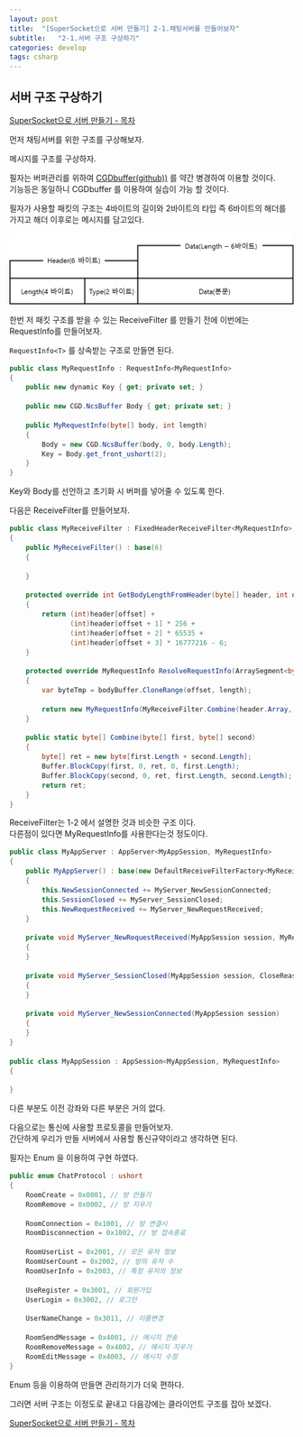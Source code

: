 ```yaml
---
layout: post
title:  "[SuperSocket으로 서버 만들기] 2-1.채팅서버를 만들어보자"
subtitle:   "2-1.서버 구조 구상하기"
categories: develop
tags: csharp
---
```


## 서버 구조 구상하기

[SuperSocket으로 서버 만들기 - 목차](/contents/2019/09/24/contents-supersocket/)

먼저 채팅서버를 위한 구조를 구상해보자.

메시지를 구조를 구상하자.

필자는 버퍼관리를 위하여 [CGDbuffer(github))](https://github.com/CGLabs/CGDbuffer) 를 약간 병경하여 이용할 것이다.  
기능등은 동일하니 CGDbuffer 를 이용하여 실습이 가능 할 것이다.

필자가 사용할 패킷의 구조는 
4바이트의 길이와 2바이트의 타입 즉 6바이트의 해더를 가지고 해더 이후로는 메시지를 담고있다.  

![패킷 구조](/assets/img/dev/csharp/SuperSocket/ChatPacket.png)

한번 저 패킷 구조를 받을 수 있는 ReceiveFilter 를 만들기 전에 이번에는 RequestInfo를 만들어보자.

```RequestInfo<T>``` 를 상속받는 구조로 만들면 된다.

```csharp
public class MyRequestInfo : RequestInfo<MyRequestInfo>
{
    public new dynamic Key { get; private set; }

    public new CGD.NcsBuffer Body { get; private set; }

    public MyRequestInfo(byte[] body, int length)
    {
        Body = new CGD.NcsBuffer(body, 0, body.Length);
        Key = Body.get_front_ushort(2);
    }
}
```

Key와 Body를 선언하고 초기화 시 버퍼를 넣어줄 수 있도록 한다.

다음은 ReceiveFilter를 만들어보자.

```csharp
public class MyReceiveFilter : FixedHeaderReceiveFilter<MyRequestInfo>
{
    public MyReceiveFilter() : base(6)
    {

    }

    protected override int GetBodyLengthFromHeader(byte[] header, int offset, int length)
    {
        return (int)header[offset] +
               (int)header[offset + 1] * 256 +
               (int)header[offset + 2] * 65535 +
               (int)header[offset + 3] * 16777216 - 6; 
    }

    protected override MyRequestInfo ResolveRequestInfo(ArraySegment<byte> header, byte[] bodyBuffer, int offset, int length)
    {
        var byteTmp = bodyBuffer.CloneRange(offset, length);

        return new MyRequestInfo(MyReceiveFilter.Combine(header.Array, byteTmp), length);
    }

    public static byte[] Combine(byte[] first, byte[] second)
    {
        byte[] ret = new byte[first.Length + second.Length];
        Buffer.BlockCopy(first, 0, ret, 0, first.Length);
        Buffer.BlockCopy(second, 0, ret, first.Length, second.Length);
        return ret;
    }
}
```

ReceiveFilter는 1-2 에서 설명한 것과 비슷한 구조 이다.  
다른점이 있다면 MyRequestInfo를 사용한다는것 정도이다.  


```csharp
public class MyAppServer : AppServer<MyAppSession, MyRequestInfo>
{
    public MyAppServer() : base(new DefaultReceiveFilterFactory<MyReceiveFilter, MyRequestInfo>())
    {
        this.NewSessionConnected += MyServer_NewSessionConnected;
        this.SessionClosed += MyServer_SessionClosed;
        this.NewRequestReceived += MyServer_NewRequestReceived;
    }

    private void MyServer_NewRequestReceived(MyAppSession session, MyRequestInfo requestInfo)
    {
    }

    private void MyServer_SessionClosed(MyAppSession session, CloseReason value)
    {
    }

    private void MyServer_NewSessionConnected(MyAppSession session)
    {
    }
}

public class MyAppSession : AppSession<MyAppSession, MyRequestInfo>
{

}
```

다른 부분도 이전 강좌와 다른 부분은 거의 없다.  


다음으로는 통신에 사용할 프로토콜을 만들어보자.  
간단하게 우리가 만들 서버에서 사용할 통신규약이라고 생각하면 된다.

필자는 Enum 을 이용하여 구현 하였다.  

```csharp
public enum ChatProtocol : ushort
{
    RoomCreate = 0x0001, // 방 만들기
    RoomRemove = 0x0002, // 방 지우기

    RoomConnection = 0x1001, // 방 연결시
    RoomDisconnection = 0x1002, // 방 접속종료

    RoomUserList = 0x2001, // 모든 유저 정보
    RoomUserCount = 0x2002, // 방의 유저 수
    RoomUserInfo = 0x2003, // 특정 유저의 정보

    UseRegister = 0x3001, // 회원가입
    UserLogin = 0x3002, // 로그인

    UserNameChange = 0x3011, // 이름변경

    RoomSendMessage = 0x4001, // 메시지 전송
    RoomRemoveMessage = 0x4002, // 메시지 지우기
    RoomEditMessage = 0x4003, // 메시지 수정
}
```

Enum 등을 이용하여 만들면 관리하기가 더욱 편하다.  

그러면 서버 구조는 이정도로 끝내고 다음강에는 클라이언트 구조를 잡아 보겠다.

[SuperSocket으로 서버 만들기 - 목차](/contents/2019/09/24/contents-supersocket/)